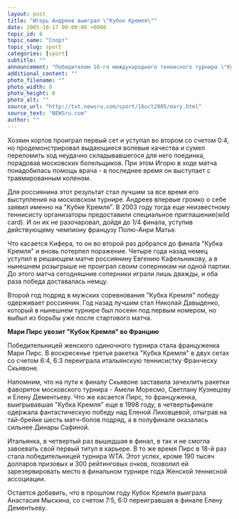 ```yaml
---
layout: post
title: "Игорь Андреев выиграл \"Кубок Кремля\""
date: 2005-10-17 00:00:00 +0000
topic_id: 6
topic_name: "Спорт"
topic_slug: sport
categories: [sport]
subtitle: ""
announcement: "Победителем 16-го международного теннисного турнира \"Кубок Кремля\" в мужском одиночном разряде стал россиянин Игорь Андреев. В финальном матче на корте столичного комплекса \"Олимпийский\" он в трех партиях переиграл опытного немецкого теннисиста Николаса Кифера со счетом 5:7, 7:6 (7:3), 6:2. Это третий чемпионский титул россиянина в нынешнем сезоне, принесший ему 142 тысячи долларов призовых."
additional_content: ""
photo_filename: ""
photo_width: 0
photo_height: 0
photo_alt: ""
source_url: "http://txt.newsru.com/sport/16oct2005/mary.html"
source_text: "NEWSru.com"
author: ""
---
```

Хозяин кортов проиграл первый сет и уступал во втором со счетом 0:4, но продемонстрировал выдающиеся волевые качества и сумел переломить ход неудачно складывавшегося для него поединка, порадовав московских болельщиков. При этом Игорю в ходе матча понадобилась помощь врача - в последнее время он выступает с травмированным коленом.

Для россиянина этот результат стал лучшим за все время его выступления на московском турнире. Андреев впервые громко о себе заявил именно на "Кубке Кремля". В 2003 году тогда еще неизвестному теннисисту организаторы предоставили специальное приглашение(wild card). И он их не разочаровал, дойдя до 1/4 финала, уступив действующему чемпиону французу Полю-Анри Матье.

Что касается Кифера, то он во второй раз добрался до финала "Кубка Кремля" и вновь потерпел поражение. Четыре года назад немец уступил в решающем матче россиянину Евгению Кафельникову, а в нынешнем розыгрыше не проиграл своим соперникам ни одной партии. До этого матча сегодняшние соперники играли лишь дважды, и оба раза победа доставалась немцу.

Второй год подряд в мужских соревнования "Кубка Кремля" победу одерживает россиянин. Год назад лучшим стал Николай Давыденко, который в нынешнем турнире был посеян под первым номером, но выбыл из борьбы уже после стартового матча.

<strong>Мари Пирс увозит "Кубок Кремля" во Францию</strong>

Победительницей женского одиночного турнира стала француженка Мари Пирс. В воскресенье третья ракетка "Кубка Кремля" в двух сетах со счетом 6:4, 6:3 переиграла итальянскую теннисистку Франческу Скьявоне.

Напомним, что на пути к финалу Скьявоне заставила зачехлить ракетки фавориток московского турнира - Амели Моресмо, Светлану Кузнецову и Елену Дементьеву. Что же касается Пирс, то француженка, выигрывавшая "Кубка Кремля" еще в 1998 году, в четвертьфинале одержала фантастическую победу над Еленой Лиховцевой, отыграв на тай-брейке шесть матч-болов подряд, а в полуфинале оказалась сильнее Динары Сафиной.

Итальянка, в четвертый раз вышедшая в финал, в так и не смогла завоевать свой первый титул в карьере. В то же время Пирс в 18-й раз стала победительницей турнира WTA. Этот успех, кроме 190 тысяч долларов призовых и 300 рейтинговых очков, позволил ей зарезервировать место в финальном турнире года Женской теннисной ассоциации.

Остается добавить, что в прошлом году Кубок Кремля выиграла Анастасия Мыскина, со счетом 7:5, 6:0 переигравшая в финале Елену Дементьеву.

